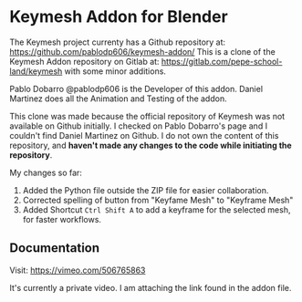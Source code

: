 # Keymesh Addon for Blender

The Keymesh project currenty has a Github repository at: https://github.com/pablodp606/keymesh-addon/
This is a clone of the Keymesh Addon repository on Gitlab at: https://gitlab.com/pepe-school-land/keymesh with some minor additions.

Pablo Dobarro @pablodp606 is the Developer of this addon. Daniel Martinez does all the Animation and Testing of the addon.

This clone was made because the official repository of Keymesh was not available on Github initially. I checked on Pablo Dobarro's page and I couldn't find Daniel Martinez on Github. I do not own the content of this repository, and **haven't made any changes to the code while initiating the repository**.

My changes so far:
1. Added the Python file outside the ZIP file for easier collaboration.
2. Corrected spelling of button from "Keyfame Mesh" to "Keyframe Mesh"
3. Added Shortcut `Ctrl Shift A` to add a keyframe for the selected mesh, for faster workflows.

## Documentation

Visit: https://vimeo.com/506765863

It's currently a private video. I am attaching the link found in the addon file.